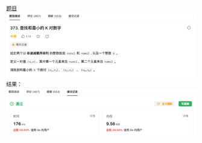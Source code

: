 [题目](https://leetcode.cn/problems/find-k-pairs-with-smallest-sums/description/?envType=study-plan-v2&envId=top-interview-150)
![pic](img.png)
结果：
![pic](result.png)